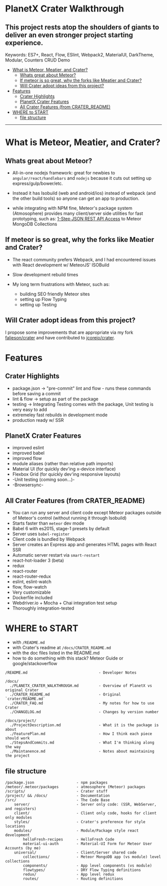 PlanetX Crater Walkthrough
======

This project rests atop the shoulders of giants to deliver an even stronger project starting experience.
------

Keywords: ES7+, React, Flow, ESlint, Webpack2, MaterialUI, DarkTheme, Modular, Counters CRUD Demo


<!-- TOC -->

- [What is Meteor, Meatier, and Crater?](#what-is-meteor-meatier-and-crater)
  - [Whats great about Meteor?](#whats-great-about-meteor)
  - [If meteor is so great, why the forks like Meatier and Crater?](#if-meteor-is-so-great-why-the-forks-like-meatier-and-crater)
  - [Will Crater adopt ideas from this project?](#will-crater-adopt-ideas-from-this-project)
- [Features](#features)
  - [Crater Highlights](#crater-highlights)
  - [PlanetX Crater Features](#planetx-crater-features)
  - [All Crater Features (from CRATER_README)](#all-crater-features-from-crater_readme)
- [WHERE to START](#where-to-start)
  - [file structure](#file-structure)

<!-- /TOC -->

---

# What is Meteor, Meatier, and Crater?
## Whats great about Meteor?
- All-in-one nodejs framework: great for newbies to `angular/react/handlebars` and `nodejs` because it cuts out setting up express/gulp/bower/etc.

- Instead it has Isobuild (web and android/ios) instead of webpack (and the other build tools) so anyone can get an app to production.

- while integrating with NPM fine, Meteor's package system (Atmosophere) provides many client/server side utilities for fast prototyping, such as: [1-Step JSON REST API Access](https://atmospherejs.com/simple/rest) to Meteor MongoDB Collections

## If meteor is so great, why the forks like Meatier and Crater?
- The react community prefers Webpack, and I had encountered issues with React development w/ MeteorJS' ISOBuild

- Slow development rebuild times

- My long term frustrations with Meteor, such as:
  - building SEO friendly Meteor sites
  - setting up Flow Typing
  - setting up Testing

## Will Crater adopt ideas from this project?
I propose some improvements that are appropriate via my fork [falieson/crater](https://github.com/falieson/crater) and have contributed to [jcoreio/crater](https://github.com/jcoreio/crater).


# Features
## Crater Highlights
* package.json -> "pre-commit" lint and flow - runs these commands before saving a commit
* lint & flow -> setup as part of the package
* testing -> Integrating Testing comes with the package, Unit testing is very easy to add
* extremeley fast rebuilds in development mode
* production ready w/ SSR

## PlanetX Crater Features
* improved eslint
* improved babel
* improved flow
* module aliases (rather than relative path imports)
* Material UI (for quickly dev'ing x-device interface)
* Flexbox Grid (for quickly dev'ing responsive layouts)
* -Unit testing (coming soon...)-
* -Browsersync-

## All Crater Features (from CRATER_README)
* You can run any server and client code except Meteor packages outside of Meteor's control (without running it through Isobuild)
* Starts faster than `meteor` dev mode
* Babel 6 with es2015, stage-1 presets by default
* Server uses `babel-register`
* Client code is bundled by Webpack
* Server creates an Express app and generates HTML pages with React SSR
* Automatic server restart via `smart-restart`
* react-hot-loader 3 (beta)
* redux
* react-router
* react-router-redux
* eslint, eslint-watch
* flow, flow-watch
* Very customizable
* Dockerfile included
* Webdriver.io + Mocha + Chai integration test setup
* Thoroughly integration-tested

# WHERE to START
- with `/README.md`
- with Crater's readme at `/docs/CRATER_README.md`
- with the doc files listed in the README.md
- how to do something with this stack? Meteor Guide or google/stackoverflow
```
/README.md                                - Developer Notes

/docs/
  ./PLANETX_CRATER_WALKTHROUGH.md         - Overview of PlanetX vs original Crater
  ./CRATER_README.md                      - Original `crater/README.md`
  ./CRATER_FAQ.md                         - My notes for how to use Crater
  ./CHANGELOG.md                          - Changes by version number
  
/docs/project/
  ./ProjectDescription.md                 - What it is the package is about
  ./FeaturePlan.md                        - How I think each piece should work
  ./StepsAndCommits.md                    - What I'm thinking along the way
  ./Maintanence.md                        - Notes about maintaining the project
```

## file structure
```
/package.json                   - npm packages
/meteor/.meteor/packages        - atmosophere (Meteor) packages
/scripts/                       - Crater stuff
/project/ && /docs/             - Documentation
/src/                           - The Code Base
    server/                     - Server only code: (SSR, WebServer, and registers)
    client/                     - Client only code, hooks for client only modules
    styles/                     - Crater's preference for style locations
    modules/                    - Module/Package style react development
        helloFresh-recipes      - HelloFresh Code
        material-ui-auth        - Material-UI Form for Meteor User Accounts (by me)
    universal/                  - Client/Server shared code
        collections/            - Meteor MongoDB app (vs module) level collections
        components/             - App level components (vs module)
        flowtypes/              - DRY Flow Typing definitions
        redux/                  - App level redux
        routes/                 - Routing definitions
```
